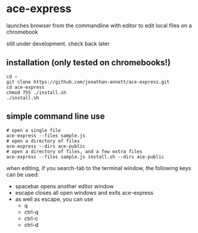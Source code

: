 # ace-express

launches browser from the commandline with editor to edit local files on a chromebook

still under development. check back later


installation (only tested on chromebooks!)
------------

    cd ~
    git clone https://github.com/jonathan-annett/ace-express.git
    cd ace-express
    chmod 755 ./install.sh
    ./install.sh
    
simple command line use
-----------------------



    # open a single file
    ace-express --files sample.js
    # open a directory of files
    ace-express --dirs ace-public
    # open a directory of files, and a few extra files
    ace-express --files sample.js install.sh --dirs ace-public
    

when editing, if you search-tab to the terminal window, the following keys can be used:

  * spacebar opens another editor window
  * escape closes all open windows and exits ace-express
  * as well as escape, you can use
    + q 
    + ctrl-q
    + ctrl-c
    + ctrl-d

